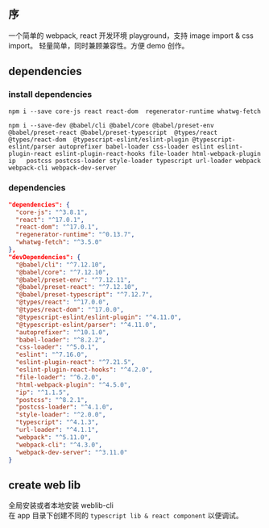 ## 序
一个简单的 webpack, react 开发环境 playground，支持 image import & css import。
轻量简单，同时兼顾兼容性。方便 demo 创作。

## dependencies
### install dependencies
```
npm i --save core-js react react-dom  regenerator-runtime whatwg-fetch

npm i --save-dev @babel/cli @babel/core @babel/preset-env @babel/preset-react @babel/preset-typescript  @types/react @types/react-dom  @typescript-eslint/eslint-plugin @typescript-eslint/parser autoprefixer babel-loader css-loader eslint eslint-plugin-react eslint-plugin-react-hooks file-loader html-webpack-plugin ip   postcss postcss-loader style-loader typescript url-loader webpack webpack-cli webpack-dev-server
```
### dependencies
```json
"dependencies": {
  "core-js": "^3.8.1",
  "react": "^17.0.1",
  "react-dom": "^17.0.1",
  "regenerator-runtime": "^0.13.7",
  "whatwg-fetch": "^3.5.0"
},
"devDependencies": {
  "@babel/cli": "^7.12.10",
  "@babel/core": "^7.12.10",
  "@babel/preset-env": "^7.12.11",
  "@babel/preset-react": "^7.12.10",
  "@babel/preset-typescript": "^7.12.7",
  "@types/react": "^17.0.0",
  "@types/react-dom": "^17.0.0",
  "@typescript-eslint/eslint-plugin": "^4.11.0",
  "@typescript-eslint/parser": "^4.11.0",
  "autoprefixer": "^10.1.0",
  "babel-loader": "^8.2.2",
  "css-loader": "^5.0.1",
  "eslint": "^7.16.0",
  "eslint-plugin-react": "^7.21.5",
  "eslint-plugin-react-hooks": "^4.2.0",
  "file-loader": "^6.2.0",
  "html-webpack-plugin": "^4.5.0",
  "ip": "^1.1.5",
  "postcss": "^8.2.1",
  "postcss-loader": "^4.1.0",
  "style-loader": "^2.0.0",
  "typescript": "^4.1.3",
  "url-loader": "^4.1.1",
  "webpack": "^5.11.0",
  "webpack-cli": "^4.3.0",
  "webpack-dev-server": "^3.11.0"
}
```

## create web lib
全局安装或者本地安装 weblib-cli  
在 app 目录下创建不同的 `typescript lib & react component` 以便调试。